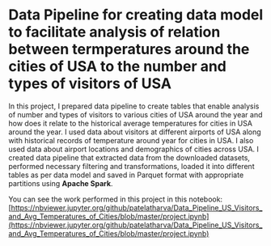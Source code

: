 # Data Pipeline for creating data model to facilitate analysis of relation between termperatures around the cities of USA to the number and types of visitors of USA

In this project, I prepared data pipeline to create tables that enable analysis of number and types of visitors to various cities of USA around the year and how does it relate to the historical average temperatures for cities in USA around the year. I used data about visitors at different airports of USA along with historical records of temperature around year for cities in USA. I also used data about airport locations and demographics of cities across USA. I created data pipeline that extracted data from the downloaded datasets, performed necessary filtering and transformations, loaded it into different tables as per data model and saved in Parquet format with appropriate partitions using **Apache Spark**.

You can see the work performed in this project in this notebook: [https://nbviewer.jupyter.org/github/patelatharva/Data_Pipeline_US_Visitors_and_Avg_Temperatures_of_Cities/blob/master/project.ipynb](https://nbviewer.jupyter.org/github/patelatharva/Data_Pipeline_US_Visitors_and_Avg_Temperatures_of_Cities/blob/master/project.ipynb)
